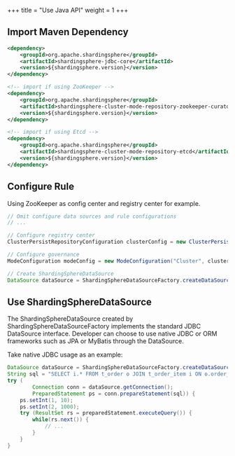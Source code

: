 +++
title = "Use Java API"
weight = 1
+++

## Import Maven Dependency

```xml
<dependency>
    <groupId>org.apache.shardingsphere</groupId>
    <artifactId>shardingsphere-jdbc-core</artifactId>
    <version>${shardingsphere.version}</version>
</dependency>

<!-- import if using ZooKeeper -->
<dependency>
    <groupId>org.apache.shardingsphere</groupId>
    <artifactId>shardingsphere-cluster-mode-repository-zookeeper-curator</artifactId>
    <version>${shardingsphere.version}</version>
</dependency>

<!-- import if using Etcd -->
<dependency>
    <groupId>org.apache.shardingsphere</groupId>
    <artifactId>shardingsphere-cluster-mode-repository-etcd</artifactId>
    <version>${shardingsphere.version}</version>
</dependency>
```

## Configure Rule

Using ZooKeeper as config center and registry center for example.

```java
// Omit configure data sources and rule configurations
// ...

// Configure registry center
ClusterPersistRepositoryConfiguration clusterConfig = new ClusterPersistRepositoryConfiguration("ZooKeeper", "governance-sharding-data-source", "localhost:2181", new Properties());

// Configure governance
ModeConfiguration modeConfig = new ModeConfiguration("Cluster", clusterConfig, true);

// Create ShardingSphereDataSource
DataSource dataSource = ShardingSphereDataSourceFactory.createDataSource(modeConfig);
```

## Use ShardingSphereDataSource

The ShardingSphereDataSource created by ShardingSphereDataSourceFactory implements the standard JDBC DataSource interface.
Developer can choose to use native JDBC or ORM frameworks such as JPA or MyBatis through the DataSource.

Take native JDBC usage as an example:

```java
DataSource dataSource = ShardingSphereDataSourceFactory.createDataSource(modeConfig);
String sql = "SELECT i.* FROM t_order o JOIN t_order_item i ON o.order_id=i.order_id WHERE o.user_id=? AND o.order_id=?";
try (
        Connection conn = dataSource.getConnection();
        PreparedStatement ps = conn.prepareStatement(sql)) {
    ps.setInt(1, 10);
    ps.setInt(2, 1000);
    try (ResultSet rs = preparedStatement.executeQuery()) {
        while(rs.next()) {
            // ...
        }
    }
}
```
